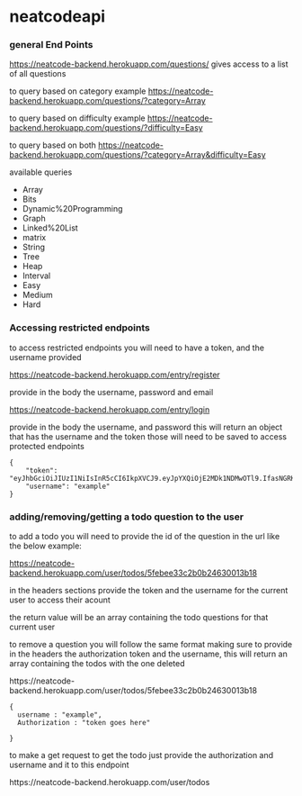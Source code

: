 # neatcodeapi

<h3>general End Points</h3>

<a>https://neatcode-backend.herokuapp.com/questions/</a>
gives access to a list of all questions 

to query based on category example 
<a>https://neatcode-backend.herokuapp.com/questions/?category=Array</a>

to query based on difficulty example
<a>https://neatcode-backend.herokuapp.com/questions/?difficulty=Easy</a>

to query based on both 
https://neatcode-backend.herokuapp.com/questions/?category=Array&difficulty=Easy

available queries
<ul>
  <li>
    Array
   </li>
    <li>
      Bits
   </li>
    <li>
      Dynamic%20Programming
   </li>
  <li>
    Graph
  </li>
    <li>
      Linked%20List
  </li>
  <li>
    matrix
  </li>
    <li>
      String
  </li>
    <li>
      Tree
  </li>
    <li>
      Heap
  </li>
    <li>
      Interval
  </li>
    <li>
      Easy
  </li>
    <li>
      Medium
  </li>
    <li>
      Hard
  </li>
</ul>

<h3>Accessing restricted endpoints</h3>

<p>to access restricted endpoints you will need to have a token, and the username provided </p>

<a>https://neatcode-backend.herokuapp.com/entry/register</a>

<p>provide in the body the username, password and email</p>

<a>https://neatcode-backend.herokuapp.com/entry/login</a>

<p>provide in the body the username, and password 
this will return an object that has the username and the token those will need to be saved to access protected endpoints</p>


```
{
    "token": "eyJhbGciOiJIUzI1NiIsInR5cCI6IkpXVCJ9.eyJpYXQiOjE2MDk1NDMwOTl9.IfasNGRKM,VO43NMq5H0",
    "username": "example"
}
```

<h3>adding/removing/getting a todo question to the user</h3>

<p>to add a todo you will need to provide the id of the question in the url like the below example:</p>

<a>https://neatcode-backend.herokuapp.com/user/todos/5febee33c2b0b24630013b18</a>
<p>in the headers sections provide the token and the username for the current user to access their acount</p>
<p>the return value will be an array containing the todo questions for that current user</p>


<p>to remove a question you will follow the same format making sure to provide in the headers the authorization token and the username,
this will return an array containing the todos with the one deleted </p>
 <a>https://neatcode-backend.herokuapp.com/user/todos/5febee33c2b0b24630013b18</a>

```
{
  username : "example",
  Authorization : "token goes here"
  
}
```
<p>to make a get request to get the todo just provide the authorization and username and it to this endpoint</p>
<a>https://neatcode-backend.herokuapp.com/user/todos</a>



